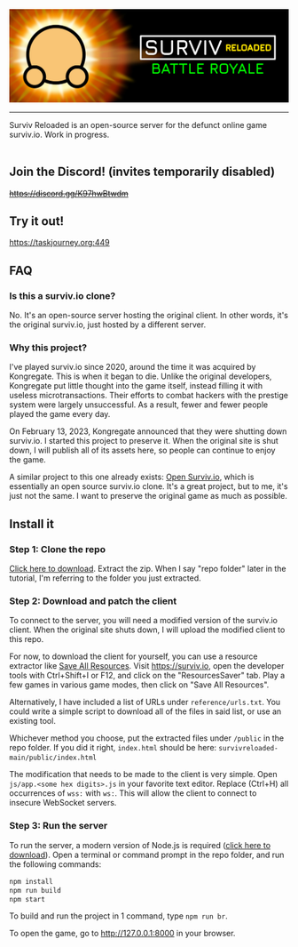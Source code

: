 <img src="logo/banner.png" alt="Surviv Reloaded">
<hr>
Surviv Reloaded is an open-source server for the defunct online game surviv.io. Work in progress.<br><br>

## Join the Discord! (invites temporarily disabled)

~~https://discord.gg/K97hwBtwdm~~

## Try it out!

https://taskjourney.org:449

## FAQ

### Is this a surviv.io clone?
No. It's an open-source server hosting the original client. In other words, it's the original surviv.io, just hosted by a different server.

### Why this project?
I've played surviv.io since 2020, around the time it was acquired by Kongregate. This is when it began to die. Unlike the original developers, Kongregate put little thought into the game itself, instead filling it with useless microtransactions. Their efforts to combat hackers with the prestige system were largely unsuccessful. As a result, fewer and fewer people played the game every day.


On February 13, 2023, Kongregate announced that they were shutting down surviv.io. I started this project to preserve it. When the original site is shut down, I will publish all of its assets here, so people can continue to enjoy the game.


A similar project to this one already exists: [Open Surviv.io](https://github.com/North-West-Wind/opensurviv-server), which is essentially an open source surviv.io clone. It's a great project, but to me, it's just not the same. I want to preserve the original game as much as possible.

## Install it

### Step 1: Clone the repo

[Click here to download](https://github.com/hsanger/survivreloaded/archive/refs/heads/main.zip). Extract the zip. When I say "repo folder" later in the tutorial, I'm referring to the folder you just extracted.

### Step 2: Download and patch the client

To connect to the server, you will need a modified version of the surviv.io client. When the original site shuts down, I will upload the modified client to this repo.

For now, to download the client for yourself, you can use a resource extractor like [Save All Resources](https://chrome.google.com/webstore/detail/save-all-resources/abpdnfjocnmdomablahdcfnoggeeiedb). Visit https://surviv.io, open the developer tools with Ctrl+Shift+I or F12, and click on the "ResourcesSaver" tab. Play a few games in various game modes, then click on "Save All Resources".

Alternatively, I have included a list of URLs under `reference/urls.txt`. You could write a simple script to download all of the files in said list, or use an existing tool.

Whichever method you choose, put the extracted files under `/public` in the repo folder. If you did it right, `index.html` should be here: `survivreloaded-main/public/index.html`

The modification that needs to be made to the client is very simple. Open `js/app.<some hex digits>.js` in your favorite text editor. Replace (Ctrl+H) all occurrences of `wss:` with `ws:`. This will allow the client to connect to insecure WebSocket servers.

### Step 3: Run the server

To run the server, a modern version of Node.js is required ([click here to download](https://nodejs.org/en/download/)). Open a terminal or command prompt in the repo folder, and run the following commands:

```
npm install
npm run build
npm start
```

To build and run the project in 1 command, type `npm run br`.

To open the game, go to http://127.0.0.1:8000 in your browser.
